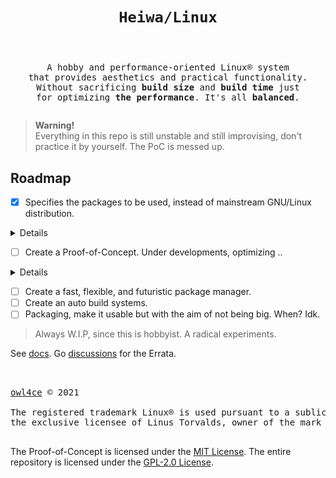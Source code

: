 # <p align="center">`Heiwa/Linux`</p>
<pre><p align="center"><samp>
A hobby and performance-oriented Linux® system
that provides aesthetics and practical functionality.
Without sacrificing <b>build size</b> and <b>build time</b> just
for optimizing <b>the performance</b>. It's all <b>balanced</b>.
</samp></p></pre>

> **Warning!**  
> Everything in this repo is still unstable and still improvising, don't practice it by yourself. The PoC is messed up.

## Roadmap <img alt="" align="right" src="https://badges.pufler.dev/visits/heiwalinux/heiwa?style=flat-square&label=&color=000000&logo=GitHub&logoColor=white&labelColor=373e4d"/>
- [x] Specifies the packages to be used, instead of mainstream GNU/Linux distribution.

<details>
<summary>Details</summary>

<br>

> |  ?  | Kernel and Userspace                               | Packages           | Extended Description            |
> |:---:|----------------------------------------------------|:------------------:|---------------------------------|
> |  ✓  | Low-level standard libraries and toolchain         | Clang/LLVM         | Modular, fast, and modern.      |
> |  ?  | C dynamic memory allocator                         | Microsoft mimalloc | Excellent performance.          |
> |  ✓  | Linux kernel patchset                              | Xanmod (CacULE)    | Optimized performance.          |
> |  ✓  | C runtime library                                  | musl               | Clean, POSIX, and [fast?](https://www.linkedin.com/pulse/testing-alternative-c-memory-allocators-pt-2-musl-mystery-gomes) |
> |  ✓  | Build system tools                                 | GNU                | Broad-scale compatibility.      |
> |  ✓  | SSL/TLS implementation                             | OpenSSL            | Full-featured and robust.       |
> |  ✓  | Native language support                            | gettext-tiny       | Stub of bloated GNU gettext.    |
> |  ✓  | Z data compression library                         | Zlib-ng            | Optimized for NGS.              |
> |  ✓  | Curses (terminal control) library                  | NetBSD curses      | Smaller than GNU ncurses.       |
> |  ✓  | Command-line interpreter or shell                  | GNU Bash           | Best implementation.            |
> |  ✓  | Line-editing and history-capabilities library      | GNU Readline       | Best implementation.            |
> |  ✓  | Unified interface for querying installed libraries | Pkgconf            | No circular dependencies.       |
> |  ✓  | Gzip data compressor and decompressor              | Pigz               | Parallel threads support.       |
> |  ✓  | Most userspace utility programs                    | Toybox             | Small, fast, and simple.        |
> |  ✓  | Ninja build system replacement                     | Samurai            | Portable (C99), simple, faster. |
> |     | Init and process supervision                       | Finit              | F for fast. Fast init.          |
> |  ✓  | Manpage suite tools                                | OpenBSD mandoc     | Smaller than GNU man-db.        |
> |  ✓  | Default text-editor                                | GNU nano           | I don't use Neo/Vi/m. :stuck_out_tongue_winking_eye: |
> |  ✓  | Device manager                                     | eudev              | No reason, portable.            |

> **Note:**
> 1. Microsoft mimalloc breaks some packages if build the whole system with it, need more research;
> 2. Samurai is only used in the "Final System".

</details>

- [ ] Create a Proof-of-Concept. Under developments, optimizing ..

<details>
<summary>Details</summary>

<br>

> |  ?  | Build Stages                                                                           | Status             | Optimized more for         |
> |:---:|----------------------------------------------------------------------------------------|:------------------:|----------------------------|
> |  ✓  | 1. [Preparation](./docs/poc/1-Preparation.md)                                          | Finished (unfixed) | -                          |
> |  ✓  | 2. [Stage-0 Clang/LLVM (feat. GNU) Cross-Toolchain](./docs/poc/2-Stage0_Clang_LLVM.md) | Finished (unfixed) | Build time and build size. |
> |  ✓  | 3. [Stage-1 Clang/LLVM Toolchain](./docs/poc/3-Stage1_Clang_LLVM.md)                   | Finished (unfixed) | Build time and build size. |
> |  ?  | 4. [Stage-2 Final System](./docs/poc/4-Stage2_Final_System.md)                         | Under devel        | Faster performance.        |
> |     | 5. [System Configuration](./docs/poc/5-System_Configuration.md)                        | Pending            | -                          |

> Generally there's no **Stage-0** for the toolchain. I lowered the **build stages** value because to match the final toolchain which actually in the **Stage-2** "Final System", there are 3 stages where "stage 1 Clang/LLVM" in the **Stage-0** uses GCC libraries after bootstrapping musl libc and "stage 2 Clang/LLVM" in the **Stage-1** is no more from minimal as **Stage-0** but become native self-hosted. Then, **Stage-1** is used to build **Stage-2** "Final System".
> 
> > Well, the **build stages** and **toolchain stages** are differents.

> The current "inefficient", "painful", and "fake cross-compilation" method as described below:
> | Build Stages | Build | Host  | Target | Action                                                                                            | Status         |
> |:------------:|:-----:|:-----:|:------:|---------------------------------------------------------------------------------------------------|:--------------:|
> | Stage-0      | host  | host  | heiwa  | Build GCC using host's GCC, then build stage 1 Clang/LLVM using second GCC (musl) built.          | Cross          |
> | Stage-1      | host  | heiwa | heiwa  | Build stage 2 Clang/LLVM using previously Clang/LLVM built. Now become self-hosted.               | Crossed Native |
> | Stage-2      | heiwa | heiwa | heiwa  | Build "Final System" using second Clang/LLVM built. This LLVM built has wider registered targets. | Native         |
> 
> > If **build**, **host**, and **target** are all the same, this is called a **native**.
> 
> > If **build** and **host** are the same but **target** is different, this is called a **cross**.
> 
> > If **build**, **host**, and **target** are all different this is called a **canadian** (for obscure reasons dealing with Canada's political party and the background of the person working on the build at that time).
> 
> > If **host** and **target** are the same, but **build** is different, you are using a **cross-compiler** to build a **native** for a **different system**. Some people call this a **host-x-host**, **crossed native**, or **cross-built native**.
> 
> > If **build** and **target** are the same, but **host** is different, you are using a **cross-compiler** to build a **cross-compiler** that produces code for **the machine you're building on**. This is rare, so there is no common way of describing it. There is a proposal to call this a **crossback**.

> This will be long to develop PoC along with the package manager, and the **Stage-2** is like [Gentoo Stage 3 tarball](https://wiki.gentoo.org/wiki/Stage_tarball).

</details>

- [ ] Create a fast, flexible, and futuristic package manager.
- [ ] Create an auto build systems.
- [ ] Packaging, make it usable but with the aim of not being big. When? Idk.

> Always W.I.P, since this is hobbyist. A radical experiments.

See [docs](./docs). Go [discussions](https://github.com/heiwalinux/heiwa/discussions) for the Errata.

##  
<pre><samp>
<a href="https://github.com/owl4ce">owl4ce</a> © 2021

The registered trademark Linux® is used pursuant to a sublicense from the Linux Foundation,
the exclusive licensee of Linus Torvalds, owner of the mark on a world-wide basis.

</samp></pre>
The Proof-of-Concept is licensed under the [MIT License](./docs/poc/LICENSE). The entire repository is licensed under the [GPL-2.0 License](./LICENSE).
